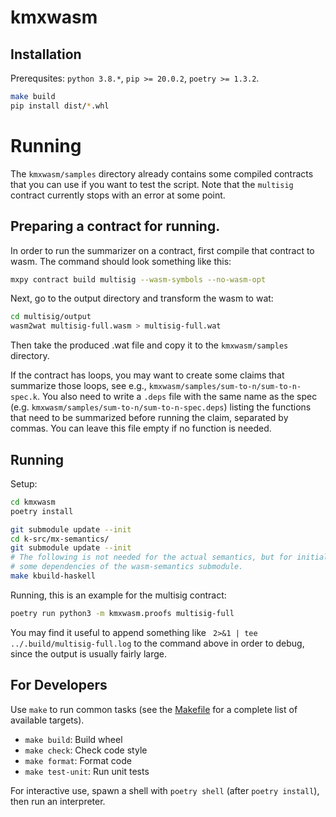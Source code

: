 # kmxwasm


## Installation

Prerequsites: `python 3.8.*`, `pip >= 20.0.2`, `poetry >= 1.3.2`.

```bash
make build
pip install dist/*.whl
```


# Running

The `kmxwasm/samples` directory already contains some compiled contracts
that you can use if you want to test the script. Note that the `multisig`
contract currently stops with an error at some point.

## Preparing a contract for running.

In order to run the summarizer on a contract, first compile that contract to
wasm. The command should look something like this:
```bash
mxpy contract build multisig --wasm-symbols --no-wasm-opt
```

Next, go to the output directory and transform the wasm to wat:
```bash
cd multisig/output
wasm2wat multisig-full.wasm > multisig-full.wat
```

Then take the produced .wat file and copy it to the `kmxwasm/samples` directory.

If the contract has loops, you may want to create some claims that summarize
those loops, see e.g., `kmxwasm/samples/sum-to-n/sum-to-n-spec.k`. You also
need to write a `.deps` file with the same name as the spec
(e.g. `kmxwasm/samples/sum-to-n/sum-to-n-spec.deps`) listing the functions that
need to be summarized before running the claim, separated by commas. You can
leave this file empty if no function is needed.


## Running

Setup:

```bash
cd kmxwasm
poetry install

git submodule update --init
cd k-src/mx-semantics/
git submodule update --init
# The following is not needed for the actual semantics, but for initializing
# some dependencies of the wasm-semantics submodule.
make kbuild-haskell
```

Running, this is an example for the multisig contract:

```bash
poetry run python3 -m kmxwasm.proofs multisig-full
```

You may find it useful to append something like
` 2>&1 | tee ../.build/multisig-full.log` to the command above
in order to debug, since the output is usually fairly large.


## For Developers

Use `make` to run common tasks (see the [Makefile](Makefile) for a complete list of available targets).

* `make build`: Build wheel
* `make check`: Check code style
* `make format`: Format code
* `make test-unit`: Run unit tests

For interactive use, spawn a shell with `poetry shell` (after `poetry install`), then run an interpreter.
